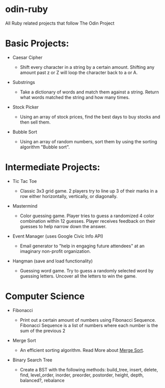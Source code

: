 # odin-ruby

All Ruby related projects that follow The Odin Project

# Basic Projects:

- Caesar Cipher

  - Shift every character in a string by a certain amount. Shifting any amount past z or Z will loop the character back to a or A.

- Substrings

  - Take a dictionary of words and match them against a string. Return what words matched the string and how many times.

- Stock Picker

  - Using an array of stock prices, find the best days to buy stocks and then sell them.

- Bubble Sort

  - Using an array of random numbers, sort them by using the sorting algorithm "Bubble sort".

# Intermediate Projects:

- Tic Tac Toe

  - Classic 3x3 grid game. 2 players try to line up 3 of their marks in a row either horizontally, vertically, or diagonally.

- Mastermind

  - Color guessing game. Player tries to guess a randomized 4 color combination within 12 guesses. Player receives feedback on their guesses to help narrow down the answer.

- Event Manager (uses Google Civic Info API)

  - Email generator to "help in engaging future attendees" at an imaginary non-profit organization.

- Hangman (save and load functionality)

  - Guessing word game. Try to guess a randomly selected word by guessing letters. Uncover all the letters to win the game.

# Computer Science

- Fibonacci

  - Print out a certain amount of numbers using Fibonacci Sequence. Fibonacci Sequence is a list of numbers where each number is the sum of the previous 2

- Merge Sort

  - An efficient sorting algorithm. Read More about [Merge Sort](https://en.wikipedia.org/wiki/Merge_sort).

- Binary Search Tree

  - Create a BST with the following methods: build_tree, insert, delete, find, level_order, inorder, preorder, postorder, height, depth, balanced?, rebalance
